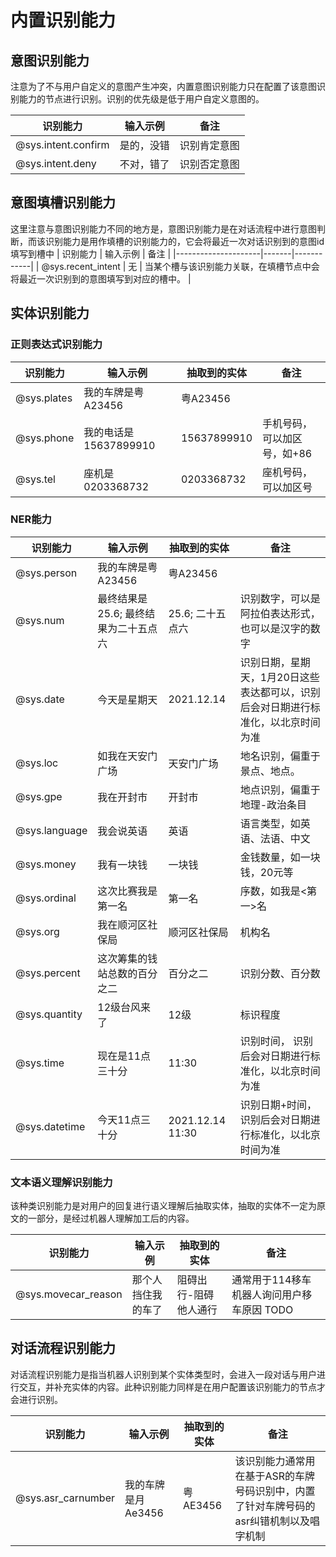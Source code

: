 # 内置识别能力

## 意图识别能力
注意为了不与用户自定义的意图产生冲突，内置意图识别能力只在配置了该意图识别能力的节点进行识别。识别的优先级是低于用户自定义意图的。

| 识别能力            | 输入示例  | 备注         |
|---------------------|-------|------------|
| @sys.intent.confirm | 是的，没错 | 识别肯定意图 |
| @sys.intent.deny    | 不对，错了 | 识别否定意图 |

## 意图填槽识别能力
这里注意与意图识别能力不同的地方是，意图识别能力是在对话流程中进行意图判断，而该识别能力是用作填槽的识别能力的，它会将最近一次对话识别到的意图id填写到槽中
| 识别能力            | 输入示例  | 备注         |
|---------------------|-------|------------|
| @sys.recent_intent | 无 | 当某个槽与该识别能力关联，在填槽节点中会将最近一次识别到的意图填写到对应的槽中。 |


## 实体识别能力
### 正则表达式识别能力
| 识别能力    | 输入示例                               | 抽取到的实体            | 备注 |
|-------------|------------------------------------|-------------------------|------|
| @sys.plates | 我的车牌是粤A23456                     | 粤A23456                |      |
| @sys.phone  | 我的电话是15637899910 | 15637899910 |    手机号码，可以加区号，如+86  |
| @sys.tel  | 座机是0203368732 | 0203368732 |  座机号码，可以加区号    |


### NER能力
| 识别能力      | 输入示例                             | 抽取到的实体     | 备注                                                                          |
|---------------|----------------------------------|------------------|-------------------------------------------------------------------------------|
| @sys.person   | 我的车牌是粤A23456                   | 粤A23456         |                                                                               |
| @sys.num      | 最终结果是25.6; 最终结果为二十五点六 | 25.6; 二十五点六 | 识别数字，可以是阿拉伯表达形式，也可以是汉字的数字                              |
| @sys.date     | 今天是星期天                         | 2021.12.14       | 识别日期，星期天，1月20日这些表达都可以，识别后会对日期进行标准化，以北京时间为准 |
| @sys.loc      | 如我在天安门广场                     | 天安门广场       | 地名识别，偏重于景点、地点。                                                     |
| @sys.gpe      | 我在开封市                           | 开封市           | 地点识别，偏重于地理-政治条目                                                  |
| @sys.language | 我会说英语                           | 英语             | 语言类型，如英语、法语、中文                                                     |
| @sys.money    | 我有一块钱                           | 一块钱           | 金钱数量，如一块钱，20元等                                                      |
| @sys.ordinal  | 这次比赛我是第一名                   | 第一名           | 序数，如我是<第一>名                                                           |
| @sys.org      | 我在顺河区社保局                     | 顺河区社保局     | 机构名                                                                        |
| @sys.percent  | 这次筹集的钱站总数的百分之二         | 百分之二         | 识别分数、百分数                                                               |
| @sys.quantity | 12级台风来了                         | 12级             | 标识程度                                                                      |
| @sys.time     | 现在是11点三十分                     | 11:30            | 识别时间， 识别后会对日期进行标准化，以北京时间为准                             |
| @sys.datetime | 今天11点三十分                       | 2021.12.14 11:30 | 识别日期+时间，识别后会对日期进行标准化，以北京时间为准                         |

### 文本语义理解识别能力
该种类识别能力是对用户的回复进行语义理解后抽取实体，抽取的实体不一定为原文的一部分，是经过机器人理解加工后的内容。

| 识别能力            | 输入示例           | 抽取到的实体          | 备注                                       |
|---------------------|----------------|-----------------|------------------------------------------|
| @sys.movecar_reason | 那个人挡住我的车了 | 阻碍出行-阻碍他人通行 | 通常用于114移车机器人询问用户移车原因 TODO |

## 对话流程识别能力
对话流程识别能力是指当机器人识别到某个实体类型时，会进入一段对话与用户进行交互，并补充实体的内容。此种识别能力同样是在用户配置该识别能力的节点才会进行识别。

| 识别能力           | 输入示例           | 抽取到的实体 | 备注                                                                                  |
|--------------------|----------------|-------------|-------------------------------------------------------------------------------------|
| @sys.asr_carnumber | 我的车牌是月Ae3456 | 粤AE3456     | 该识别能力通常用在基于ASR的车牌号码识别中，内置了针对车牌号码的asr纠错机制以及唱字机制 |
